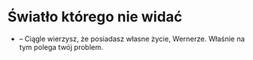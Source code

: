 # Światło którego nie widać
- – Ciągle wierzysz, że posiadasz własne życie, Wernerze. Właśnie na tym polega twój problem.
